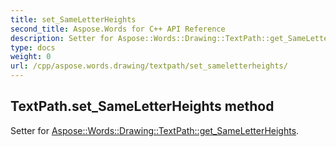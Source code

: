 ```yaml
---
title: set_SameLetterHeights
second_title: Aspose.Words for C++ API Reference
description: Setter for Aspose::Words::Drawing::TextPath::get_SameLetterHeights. 
type: docs
weight: 0
url: /cpp/aspose.words.drawing/textpath/set_sameletterheights/
---
```

## TextPath.set_SameLetterHeights method


Setter for [Aspose::Words::Drawing::TextPath::get_SameLetterHeights](./get_sameletterheights/).

